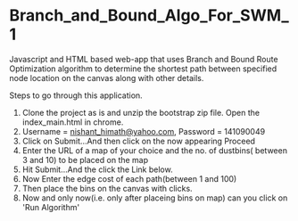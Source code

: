 # Branch_and_Bound_Algo_For_SWM_1
Javascript and HTML based web-app that uses Branch and Bound Route Optimization algorithm to determine the shortest path between specified node location on the canvas along with other details.

Steps to go through this application.

1. Clone the project as is and unzip the bootstrap zip file. Open the index_main.html in chrome.
2. Username = nishant_himath@yahoo.com, Password = 141090049
3. Click on Submit...And then click on the now appearing Proceed
4. Enter the URL of a map of your choice and the no. of dustbins( between 3 and 10) to be placed on the map
5. Hit Submit...And the click the Link below.
6. Now Enter the edge cost of each path(between 1 and 100)
7. Then place the bins on the canvas with clicks.
8. Now and only now(i.e. only after placeing bins on map) can you click on 'Run Algorithm'


